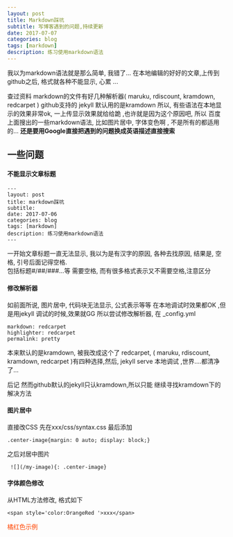 ```yaml
---
layout: post
title: Markdown踩坑
subtitle: 写博客遇到的问题,持续更新
date: 2017-07-07
categories: blog
tags: [markdown]
description: 练习使用markdown语法
---
```

我以为markdown语法就是那么简单, 我错了... 在本地编辑的好好的文章,上传到github之后, 格式就各种不能显示, 心累 ...

查过资料 markdown的文件有好几种解析器( maruku, rdiscount, kramdown,  redcarpet ) github支持的 jekyll 默认用的是kramdown 所以, 有些语法在本地显示的效果非常ok, 一上传显示效果就给给跪 ,也许就是因为这个原因吧, 所以 百度上面搜出的一些markdown语法, 比如图片居中, 字体变色啊 , 不是所有的都适用的... **还是要用Google直接把遇到的问题换成英语描述直接搜索**  

## 一些问题  

#### 不能显示文章标题
~~~
---
layout: post
title: markdown踩坑
subtitle: 
date: 2017-07-06
categories: blog
tags: [markdown]
description: 练习使用markdown语法
---
~~~

一开始文章标题一直无法显示, 我以为是有汉字的原因, 各种去找原因, 结果是, 空格, 引号后面记得空格.   
包括标题#/##/###...等 需要空格, 而有很多格式表示又不需要空格,注意区分  

#### 修改解析器
如前面所说, 图片居中, 代码块无法显示, 公式表示等等 在本地调试时效果都OK ,但是用jekyll 调试的时候,效果就GG
所以尝试修改解析器, 在 _config.yml  
``` 
markdown: redcarpet
highlighter: redcarpet
permalink: pretty
```
本来默认的是kramdown, 被我改成这个了 redcarpet, ( maruku, rdiscount,  kramdown,  redcarpet )有四种选择,然后, jekyll serve 本地调试 ,世界....都清净了...

后记
然而github默认的jekyll只认kramdown,所以只能 继续寻找kramdown下的解决方法  

#### 图片居中
直接改CSS
先在xxx/css/syntax.css 最后添加
~~~
.center-image{margin: 0 auto; display: block;}
~~~
之后对居中图片
~~~
 ![](/my-image){: .center-image}
~~~
  
  
#### 字体颜色修改

从HTML方法修改, 格式如下
~~~
<span style='color:OrangeRed '>xxx</span>
~~~
<span style='color:OrangeRed '>橘红色示例</span>




 